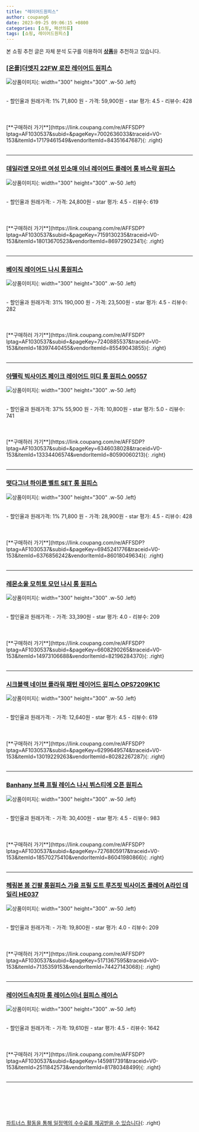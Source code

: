 ```yaml
---
title: "레이어드원피스"
author: coupang6
date: 2023-09-25 09:06:15 +0800
categories: [쇼핑, 패션의류]
tags: [쇼핑, 레이어드원피스]
---
```


본 쇼핑 추천 글은 자체 분석 도구를 이용하여 [**상품**](https://link.coupang.com/a/bao1ui)을 추천하고 있습니다.

### [[온플]더엣지 22FW 로잔 레이어드 원피스](https://link.coupang.com/re/AFFSDP?lptag=AF1030537&subid=&pageKey=7002636033&traceid=V0-153&itemId=17179461549&vendorItemId=84351647687)

![상품이미지](https://thumbnail6.coupangcdn.com/thumbnails/remote/230x230ex/image/vendor_inventory/05cd/51a9ef5b48e75869de33a76038cc35cc52848f2c4a5eaa7a91da51dac6be.jpg){: width="300" height="300" .w-50 .left}


<br>
- 할인율과 원래가격: 1%  71,800   원
- 가격: 59,900원
- star 평가: 4.5
- 리뷰수: 428
<br>
<br>
<br>
<br>
[**구매하러 가기**](https://link.coupang.com/re/AFFSDP?lptag=AF1030537&subid=&pageKey=7002636033&traceid=V0-153&itemId=17179461549&vendorItemId=84351647687){: .right}
<br>
<br>

---

### [데일리앤 모아르 여성 민소매 이너 레이어드 플레어 롱 바스락 원피스](https://link.coupang.com/re/AFFSDP?lptag=AF1030537&subid=&pageKey=7159130235&traceid=V0-153&itemId=18013670523&vendorItemId=86972902341)

![상품이미지](https://thumbnail6.coupangcdn.com/thumbnails/remote/230x230ex/image/vendor_inventory/bd90/5d45d4caac3ee3e35e54ec9c5751acd79622fc073b7a0eb653f634b3ae47.jpg){: width="300" height="300" .w-50 .left}


<br>
- 할인율과 원래가격: 
- 가격: 24,800원
- star 평가: 4.5
- 리뷰수: 619
<br>
<br>
<br>
<br>
[**구매하러 가기**](https://link.coupang.com/re/AFFSDP?lptag=AF1030537&subid=&pageKey=7159130235&traceid=V0-153&itemId=18013670523&vendorItemId=86972902341){: .right}
<br>
<br>

---

### [베이직 레이어드 나시 롱원피스](https://link.coupang.com/re/AFFSDP?lptag=AF1030537&subid=&pageKey=7240885537&traceid=V0-153&itemId=18397440455&vendorItemId=85549043855)

![상품이미지](https://thumbnail10.coupangcdn.com/thumbnails/remote/230x230ex/image/vendor_inventory/9422/099d605fd35b2da117f85c534b5e89bb47dec40dc270d5bab3a579758cbf.JPG){: width="300" height="300" .w-50 .left}


<br>
- 할인율과 원래가격: 31%  190,000   원
- 가격: 23,500원
- star 평가: 4.5
- 리뷰수: 282
<br>
<br>
<br>
<br>
[**구매하러 가기**](https://link.coupang.com/re/AFFSDP?lptag=AF1030537&subid=&pageKey=7240885537&traceid=V0-153&itemId=18397440455&vendorItemId=85549043855){: .right}
<br>
<br>

---

### [아뗄릭 빅사이즈 페이크 레이어드 미디 롱 원피스 00557](https://link.coupang.com/re/AFFSDP?lptag=AF1030537&subid=&pageKey=6346038028&traceid=V0-153&itemId=13334406574&vendorItemId=80590060213)

![상품이미지](https://thumbnail8.coupangcdn.com/thumbnails/remote/230x230ex/image/retail/images/2022/02/17/10/6/3de61535-8614-4846-a448-07b1c43b5ef1.jpg){: width="300" height="300" .w-50 .left}


<br>
- 할인율과 원래가격: 37%  55,900   원
- 가격: 10,800원
- star 평가: 5.0
- 리뷰수: 741
<br>
<br>
<br>
<br>
[**구매하러 가기**](https://link.coupang.com/re/AFFSDP?lptag=AF1030537&subid=&pageKey=6346038028&traceid=V0-153&itemId=13334406574&vendorItemId=80590060213){: .right}
<br>
<br>

---

### [떳다그녀 하이른 벨트 SET 롱 원피스](https://link.coupang.com/re/AFFSDP?lptag=AF1030537&subid=&pageKey=6945241776&traceid=V0-153&itemId=6376856242&vendorItemId=86018049634)

![상품이미지](https://thumbnail6.coupangcdn.com/thumbnails/remote/230x230ex/image/vendor_inventory/88f9/b59f2daff9249341d6c9ded53b6218dc29134a8c655f132dd562eea697d7.jpg){: width="300" height="300" .w-50 .left}


<br>
- 할인율과 원래가격: 1%  71,800   원
- 가격: 28,900원
- star 평가: 4.5
- 리뷰수: 428
<br>
<br>
<br>
<br>
[**구매하러 가기**](https://link.coupang.com/re/AFFSDP?lptag=AF1030537&subid=&pageKey=6945241776&traceid=V0-153&itemId=6376856242&vendorItemId=86018049634){: .right}
<br>
<br>

---

### [레몬소울 모히토 모던 나시 롱 원피스](https://link.coupang.com/re/AFFSDP?lptag=AF1030537&subid=&pageKey=6608290265&traceid=V0-153&itemId=14973106688&vendorItemId=82196284370)

![상품이미지](https://thumbnail9.coupangcdn.com/thumbnails/remote/230x230ex/image/rs_quotation_api/cisrksln/400c1087b436413d960e185d1ea426ce.jpg){: width="300" height="300" .w-50 .left}


<br>
- 할인율과 원래가격: 
- 가격: 33,390원
- star 평가: 4.0
- 리뷰수: 209
<br>
<br>
<br>
<br>
[**구매하러 가기**](https://link.coupang.com/re/AFFSDP?lptag=AF1030537&subid=&pageKey=6608290265&traceid=V0-153&itemId=14973106688&vendorItemId=82196284370){: .right}
<br>
<br>

---

### [시크블랙 네이브 플라워 패턴 레이어드 원피스 OPS7209K1C](https://link.coupang.com/re/AFFSDP?lptag=AF1030537&subid=&pageKey=6299649574&traceid=V0-153&itemId=13019229263&vendorItemId=80282267287)

![상품이미지](https://thumbnail6.coupangcdn.com/thumbnails/remote/230x230ex/image/rs_quotation_api/x20jwbdb/02e583f35d1c4b60ac36c30b223a4a67.jpg){: width="300" height="300" .w-50 .left}


<br>
- 할인율과 원래가격: 
- 가격: 12,640원
- star 평가: 4.5
- 리뷰수: 619
<br>
<br>
<br>
<br>
[**구매하러 가기**](https://link.coupang.com/re/AFFSDP?lptag=AF1030537&subid=&pageKey=6299649574&traceid=V0-153&itemId=13019229263&vendorItemId=80282267287){: .right}
<br>
<br>

---

### [Banhany 브룩 프릴 레이스 나시 뷔스티에 오픈 원피스](https://link.coupang.com/re/AFFSDP?lptag=AF1030537&subid=&pageKey=7276805917&traceid=V0-153&itemId=18570275410&vendorItemId=86041980866)

![상품이미지](https://thumbnail9.coupangcdn.com/thumbnails/remote/230x230ex/image/vendor_inventory/fd66/bdbd195787eb318fc19ff1a50fa8f2960a53e8e6eef1e814a796da232fe8.jpg){: width="300" height="300" .w-50 .left}


<br>
- 할인율과 원래가격: 
- 가격: 30,400원
- star 평가: 4.5
- 리뷰수: 983
<br>
<br>
<br>
<br>
[**구매하러 가기**](https://link.coupang.com/re/AFFSDP?lptag=AF1030537&subid=&pageKey=7276805917&traceid=V0-153&itemId=18570275410&vendorItemId=86041980866){: .right}
<br>
<br>

---

### [헤링본 봄 긴팔 롱원피스 가을 프릴 도트 루즈핏 빅사이즈 플레어 A라인 데일리 HE037](https://link.coupang.com/re/AFFSDP?lptag=AF1030537&subid=&pageKey=5171367595&traceid=V0-153&itemId=7135359153&vendorItemId=74427143068)

![상품이미지](https://thumbnail7.coupangcdn.com/thumbnails/remote/230x230ex/image/vendor_inventory/0c6e/c82db1a10b63078c2b1261eb411a7c282caa22eb8b2f2232be8dc69b2583.jpg){: width="300" height="300" .w-50 .left}


<br>
- 할인율과 원래가격: 
- 가격: 19,800원
- star 평가: 4.0
- 리뷰수: 209
<br>
<br>
<br>
<br>
[**구매하러 가기**](https://link.coupang.com/re/AFFSDP?lptag=AF1030537&subid=&pageKey=5171367595&traceid=V0-153&itemId=7135359153&vendorItemId=74427143068){: .right}
<br>
<br>

---

### [레이어드속치마 롱 레이스이너 원피스 레이스](https://link.coupang.com/re/AFFSDP?lptag=AF1030537&subid=&pageKey=1459817391&traceid=V0-153&itemId=2511842573&vendorItemId=81780348499)

![상품이미지](https://thumbnail6.coupangcdn.com/thumbnails/remote/230x230ex/image/vendor_inventory/d40f/e37efd6618805625046625eeb2dc9f3477bb74df42a434a37c28d03fe129.jpg){: width="300" height="300" .w-50 .left}


<br>
- 할인율과 원래가격: 
- 가격: 19,610원
- star 평가: 4.5
- 리뷰수: 1642
<br>
<br>
<br>
<br>
[**구매하러 가기**](https://link.coupang.com/re/AFFSDP?lptag=AF1030537&subid=&pageKey=1459817391&traceid=V0-153&itemId=2511842573&vendorItemId=81780348499){: .right}
<br>
<br>

---
<br><br><br><br><br> [파트너스 활동을 통해 일정액의 수수료를 제공받을 수 있습니다](https://link.coupang.com/a/bao1ui){: .right}